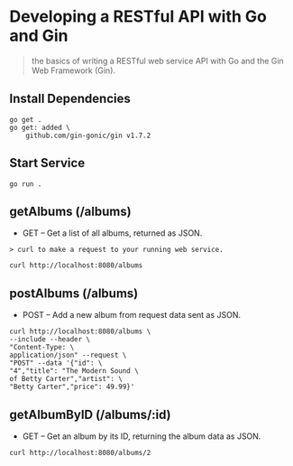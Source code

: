 # Developing a RESTful API with Go and Gin

> the basics of writing a RESTful web service API with Go and the Gin Web Framework (Gin).

## Install Dependencies

```
go get .
go get: added \
    github.com/gin-gonic/gin v1.7.2
```

## Start Service

```
go run .

```

## getAlbums (/albums)

- GET – Get a list of all albums, returned as JSON.

````
> curl to make a request to your running web service.

curl http://localhost:8080/albums
`````

## postAlbums (/albums)

- POST – Add a new album from request data sent as JSON.

````
curl http://localhost:8080/albums \
--include --header \
"Content-Type: \
application/json" --request \
"POST" --data '{"id": \
"4","title": "The Modern Sound \
of Betty Carter","artist": \
"Betty Carter","price": 49.99}'
````

## getAlbumByID (/albums/:id)

- GET – Get an album by its ID, returning the album data as JSON.

````
curl http://localhost:8080/albums/2
````

